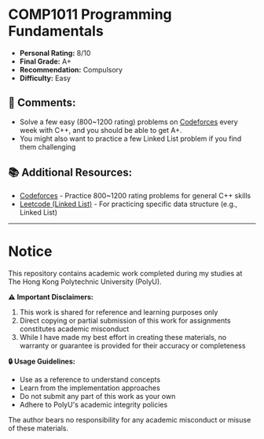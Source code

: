 # COMP1011 Programming Fundamentals

- **Personal Rating:** 8/10
- **Final Grade:** A+
- **Recommendation:** Compulsory
- **Difficulty:** Easy

## 💭 Comments:
- Solve a few easy (800~1200 rating) problems on [Codeforces](https://codeforces.com/) every week with C++, and you should be able to get A+.
- You might also want to practice a few Linked List problem if you find them challenging

## 📚 Additional Resources:
- [Codeforces](https://codeforces.com/) - Practice 800~1200 rating problems for general C++ skills
- [Leetcode (Linked List)](https://leetcode.com/problem-list/linked-list/) - For practicing specific data structure (e.g., Linked List)

---

# Notice

This repository contains academic work completed during my studies at The Hong Kong Polytechnic University (PolyU). 

**⚠️ Important Disclaimers:**
1. This work is shared for reference and learning purposes only
2. Direct copying or partial submission of this work for assignments constitutes academic misconduct
3. While I have made my best effort in creating these materials, no warranty or guarantee is provided for their accuracy or completeness

**🔒 Usage Guidelines:**
- Use as a reference to understand concepts
- Learn from the implementation approaches
- Do not submit any part of this work as your own
- Adhere to PolyU's academic integrity policies

The author bears no responsibility for any academic misconduct or misuse of these materials.
